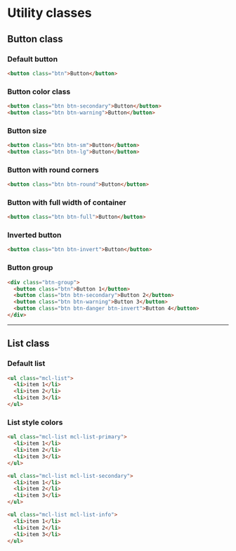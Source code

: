 # Utility classes

## Button class

### Default button

```html
<button class="btn">Button</button>
```

### Button color class

```html
<button class="btn btn-secondary">Button</button>
<button class="btn btn-warning">Button</button>
```

### Button size

```html
<button class="btn btn-sm">Button</button>
<button class="btn btn-lg">Button</button>
```

### Button with round corners

```html
<button class="btn btn-round">Button</button>
```

### Button with full width of container

```html
<button class="btn btn-full">Button</button>
```

### Inverted button

```html
<button class="btn btn-invert">Button</button>
```

### Button group

```html
<div class="btn-group">
  <button class="btn">Button 1</button>
  <button class="btn btn-secondary">Button 2</button>
  <button class="btn btn-warning">Button 3</button>
  <button class="btn btn-danger btn-invert">Button 4</button>
</div>
```

---

## List class

### Default list

```html
<ul class="mcl-list">
  <li>item 1</li>
  <li>item 2</li>
  <li>item 3</li>
</ul>
```

### List style colors

```html
<ul class="mcl-list mcl-list-primary">
  <li>item 1</li>
  <li>item 2</li>
  <li>item 3</li>
</ul>

<ul class="mcl-list mcl-list-secondary">
  <li>item 1</li>
  <li>item 2</li>
  <li>item 3</li>
</ul>

<ul class="mcl-list mcl-list-info">
  <li>item 1</li>
  <li>item 2</li>
  <li>item 3</li>
</ul>
```
